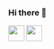 ### Hi there 👋

<!--
**thekillingjoke19/thekillingjoke19** is a ✨ _special_ ✨ repository because its `README.md` (this file) appears on your GitHub profile.

Here are some ideas to get you started:

- 🔭 I’m currently working on ...
- 🌱 I’m currently learning ...
- 👯 I’m looking to collaborate on ...
- 🤔 I’m looking for help with ...
- 💬 Ask me about ...
- 📫 How to reach me: ...
- 😄 Pronouns: ...
- ⚡ Fun fact: ...
-->

<img height="32" width="32" src="https://simpleicons.org/icons/androidstudio/[AndroidStudio].svg" />
<img height="32" width="32" src="https://unpkg.com/simple-icons@v3/icons/[ICON NAME].svg" />
